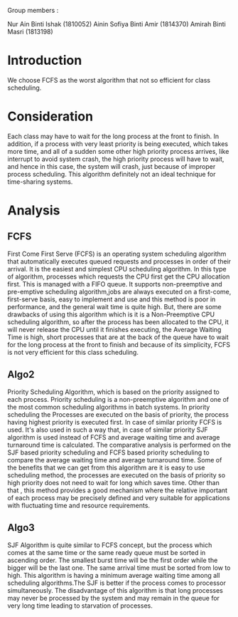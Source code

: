 Group members :

Nur Ain Binti Ishak (1810052)
Ainin Sofiya Binti Amir (1814370)
Amirah Binti Masri (1813198)

# Introduction
We choose FCFS as the worst algorithm that not so efficient for class scheduling.

# Consideration
Each class may have to wait for the long process at the front to finish. In addition, if a process with very least priority is being executed, which takes more time, and all of a sudden some other high priority process arrives, like interrupt to avoid system crash, the high priority process will have to wait, and hence in this case, the system will crash, just because of improper process scheduling. This algorithm definitely not an ideal technique for time-sharing systems.


# Analysis

## FCFS
First Come First Serve (FCFS) is an operating system scheduling algorithm that automatically executes queued requests and processes in order of their arrival. It is the easiest and simplest CPU scheduling algorithm. In this type of algorithm, processes which requests the CPU first get the CPU allocation first. This is managed with a FIFO queue. It supports non-preemptive and pre-emptive scheduling algorithm,jobs are always executed on a first-come, first-serve basis, easy to implement and use and this method is poor in performance, and the general wait time is quite high. But, there are some drawbacks of using this algorithm which is it is a Non-Preemptive CPU scheduling algorithm, so after the process has been allocated to the CPU, it will never release the CPU until it finishes executing, the Average Waiting Time is high, short processes that are at the back of the queue have to wait for the long process at the front to finish and because of its simplicity, FCFS is not very efficient for this class scheduling.


## Algo2
Priority Scheduling Algorithm, which is based on the priority assigned to each process. Priority scheduling is a non-preemptive algorithm and one of the most common scheduling algorithms in batch systems. In priority scheduling the Processes are executed on the basis of priority, the process having highest priority is executed first. In case of similar priority FCFS is used. It's also used in such a way that, in case of similar priority SJF algorithm is used instead of FCFS and average waiting time and average turnaround time is calculated. The comparative analysis is performed on the SJF based priority scheduling and FCFS based priority scheduling to compare the average waiting time and average turnaround time. Some of the benefits that we can get from this algorithm are it is easy to use scheduling method, the processes are executed on the basis of priority so high priority does not need to wait for long which saves time. Other than that , this method provides a good mechanism where the relative important of each process may be precisely defined and very suitable for applications with fluctuating time and resource requirements.


## Algo3
SJF Algorithm is quite similar to FCFS concept, but the process which comes at the same time or the same ready queue must be sorted in ascending order. The smallest burst time will be the first order while the bigger will be the last one. The same arrival time must be sorted from low to high. This algorithm is having a minimum average waiting time among all scheduling algorithms.The SJF is better if the process comes to processor simultaneously. The disadvantage of this algorithm is that long processes may never be processed by the system and may remain in the queue for very long time leading to starvation of processes.


